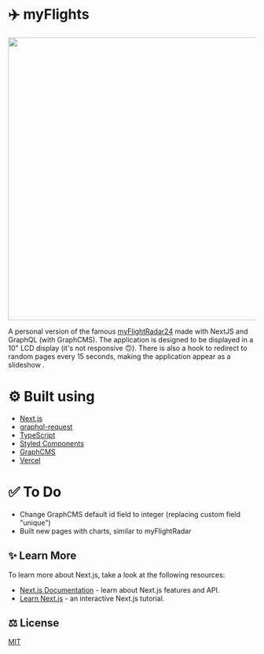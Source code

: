 # ✈️ myFlights

<p align="center">
  <img width="700" height="575" src="https://user-images.githubusercontent.com/1819244/144944018-b438a01b-76a1-434c-a850-a89d8eff8284.gif">
</p>

A personal version of the famous [myFlightRadar24](https://my.flightradar24.com/jofelipe) made with NextJS and GraphQL (with GraphCMS). The application is designed to be displayed in a 10" LCD display (it's not responsive 🙃). There is also a hook to redirect to random pages every 15 seconds, making the application appear as a slideshow . 

# ⚙️ Built using

- [Next.js](https://nextjs.org/)
- [graphql-request](https://github.com/prisma-labs/graphql-request)
- [TypeScript](https://www.typescriptlang.org/)
- [Styled Components](https://styled-components.com/)
- [GraphCMS](https://graphcms.com/)
- [Vercel](https://vercel.com)

# ✅ To Do

- Change GraphCMS default id field to integer (replacing custom field "unique")
- Built new pages with charts, similar to myFlightRadar

## ✨ Learn More

To learn more about Next.js, take a look at the following resources:

- [Next.js Documentation](https://nextjs.org/docs) - learn about Next.js features and API.
- [Learn Next.js](https://nextjs.org/learn) - an interactive Next.js tutorial.


## ⚖ License
[MIT](https://choosealicense.com/licenses/mit/)
